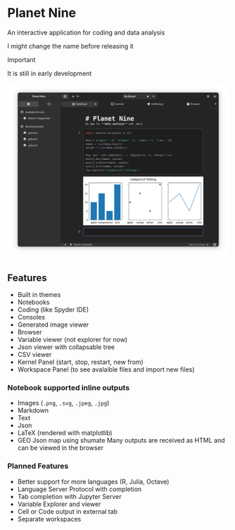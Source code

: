 # Planet Nine

An interactive application for coding and data analysis

I might change the name before releasing it

> [!IMPORTANT] 
> It is still in early development

<div align="center">
    <img src="data/resources/screenshot.png" max-height="500"/>
</div>

## Features
- Built in themes
- Notebooks
- Coding (like Spyder IDE)
- Consoles
- Generated image viewer
- Browser
- Variable viewer (not explorer for now)
- Json viewer with collapsable tree
- CSV viewer
- Kernel Panel (start, stop, restart, new from)
- Workspace Panel (to see avalaible files and import new files)

### Notebook supported inline outputs
- Images (`.png`, `.svg`, `.jpeg`, `.jpg`)
- Markdown
- Text
- Json
- LaTeX (rendered with matplotlib)
- GEO Json map using shumate
Many outputs are received as HTML and can be viewed in the browser

### Planned Features
- Better support for more languages (R, Julia, Octave)
- Language Server Protocol with completion
- Tab completion with Jupyter Server
- Variable Explorer and viewer
- Cell or Code output in external tab
- Separate workspaces
